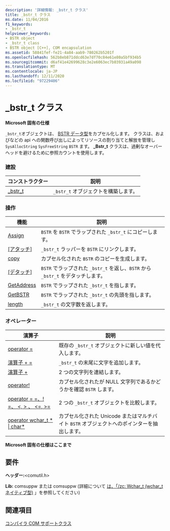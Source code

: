 ```yaml
---
description: '詳細情報: _bstr_t クラス'
title: _bstr_t クラス
ms.date: 11/04/2016
f1_keywords:
- _bstr_t
helpviewer_keywords:
- BSTR object
- _bstr_t class
- BSTR object [C++], COM encapsulation
ms.assetid: 58841fef-fe21-4a84-aab9-780262b5201f
ms.openlocfilehash: 562b8eb871ddcd63e7df70c84e61e80a5bf934b5
ms.sourcegitcommit: d6af41e42699628c3e2e6063ec7b03931a49a098
ms.translationtype: MT
ms.contentlocale: ja-JP
ms.lasthandoff: 12/11/2020
ms.locfileid: "97229406"
---
```

# <a name="_bstr_t-class"></a>_bstr_t クラス

**Microsoft 固有の仕様**

`_bstr_t`オブジェクトは、 [BSTR データ型](/previous-versions/windows/desktop/automat/bstr)をカプセル化します。 クラスは、およびなどの api への関数呼び出しによってリソースの割り当てと解放を管理し `SysAllocString` `SysFreeString` `BSTR` ます。 **_Bstr_t** クラスは、過剰なオーバーヘッドを避けるために参照カウントを使用します。

### <a name="construction"></a>建設

| コンストラクター | 説明 |
|--|--|
| [_bstr_t](../cpp/bstr-t-bstr-t.md) | `_bstr_t` オブジェクトを構築します。 |

### <a name="operations"></a>操作

| 機能 | 説明 |
|--|--|
| [Assign](../cpp/bstr-t-assign.md) | `BSTR` を `BSTR` でラップされた `_bstr_t` にコピーします。 |
| [[アタッチ]](../cpp/bstr-t-attach.md) | `_bstr_t` ラッパーを `BSTR` にリンクします。 |
| [copy](../cpp/bstr-t-copy.md) | カプセル化された `BSTR` のコピーを生成します。 |
| [[デタッチ]](../cpp/bstr-t-detach.md) | `BSTR` でラップされた `_bstr_t` を返し、`BSTR` から `_bstr_t` をデタッチします。 |
| [GetAddress](../cpp/bstr-t-getaddress.md) | `BSTR` でラップされた `_bstr_t` を指します。 |
| [GetBSTR](../cpp/bstr-t-getbstr.md) | `BSTR` でラップされた `_bstr_t` の先頭を指します。 |
| [length](../cpp/bstr-t-length.md) | `_bstr_t` の文字数を返します。 |

### <a name="operators"></a>オペレーター

| 演算子 | 説明 |
|--|--|
| [operator =](../cpp/bstr-t-operator-equal.md) | 既存の `_bstr_t` オブジェクトに新しい値を代入します。 |
| [演算子 + =](../cpp/bstr-t-operator-add-equal-plus.md) | `_bstr_t` の末尾に文字を追加します。 |
| [演算子 +](../cpp/bstr-t-operator-add-equal-plus.md) | 2 つの文字列を連結します。 |
| [operator!](../cpp/bstr-t-operator-logical-not.md) | カプセル化されたが NULL 文字列であるかどうかを確認 `BSTR` します。 |
| [operator = =、! =、 \<, > 、 \<=, >=](../cpp/bstr-t-relational-operators.md) | 2 つの `_bstr_t` オブジェクトを比較します。 |
| [operator wchar_t * &#124; char\*](../cpp/bstr-t-wchar-t-star-bstr-t-char-star.md) | カプセル化された Unicode またはマルチバイト `BSTR` オブジェクトへのポインターを抽出します。 |

**Microsoft 固有の仕様はここまで**

## <a name="requirements"></a>要件

**ヘッダー:**\<comutil.h>

**Lib:** comsuppw または comsuppw (詳細について [は、「/zc: Wchar_t (wchar_t ネイティブ型)](../build/reference/zc-wchar-t-wchar-t-is-native-type.md) 」を参照してください)

## <a name="see-also"></a>関連項目

[コンパイラ COM サポートクラス](../cpp/compiler-com-support-classes.md)
